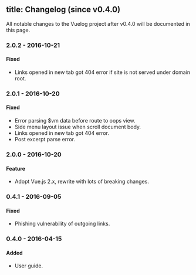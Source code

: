 title: Changelog (since v0.4.0)
---
All notable changes to the Vuelog project after v0.4.0 will be documented in this page.

### 2.0.2 - 2016-10-21

#### Fixed
- Links opened in new tab got 404 error if site is not served under domain root.

### 2.0.1 - 2016-10-20

#### Fixed
- Error parsing $vm data before route to oops view.
- Side menu layout issue when scroll document body.
- Links opened in new tab got 404 error.
- Post excerpt parse error.

### 2.0.0 - 2016-10-20

#### Feature
- Adopt Vue.js 2.x, rewrite with lots of breaking changes.

### 0.4.1 - 2016-09-05

#### Fixed
- Phishing vulnerability of outgoing links.

### 0.4.0 - 2016-04-15

#### Added
- User guide.
